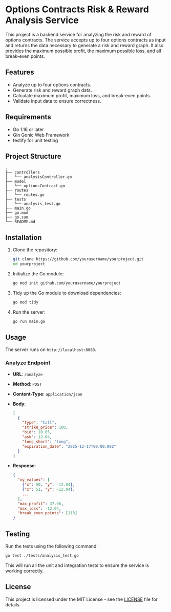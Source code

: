 
# Options Contracts Risk & Reward Analysis Service

This project is a backend service for analyzing the risk and reward of options contracts. The service accepts up to four options contracts as input and returns the data necessary to generate a risk and reward graph. It also provides the maximum possible profit, the maximum possible loss, and all break-even points.

## Features

- Analyze up to four options contracts.
- Generate risk and reward graph data.
- Calculate maximum profit, maximum loss, and break-even points.
- Validate input data to ensure correctness.

## Requirements

- Go 1.16 or later
- Gin Gonic Web Framework
- testify for unit testing

## Project Structure

```
.
├── controllers
│   └── analysisController.go
├── model
│   └── optionsContract.go
├── routes
│   └── routes.go
├── tests
│   └── analysis_test.go
├── main.go
├── go.mod
├── go.sum
└── README.md
```

## Installation

1. Clone the repository:
   ```sh
   git clone https://github.com/yourusername/yourproject.git
   cd yourproject
   ```

2. Initialize the Go module:
   ```sh
   go mod init github.com/yourusername/yourproject
   ```

3. Tidy up the Go module to download dependencies:
   ```sh
   go mod tidy
   ```

4. Run the server:
   ```sh
   go run main.go
   ```

## Usage

The server runs on `http://localhost:8080`.

### Analyze Endpoint

- **URL**: `/analyze`
- **Method**: `POST`
- **Content-Type**: `application/json`
- **Body**:
  ```json
  [
    {
      "type": "Call",
      "strike_price": 100,
      "bid": 10.05,
      "ask": 12.04,
      "long_short": "long",
      "expiration_date": "2025-12-17T00:00:00Z"
    }
  ]
  ```

- **Response**:
  ```json
  {
    "xy_values": [
      {"x": 50, "y": -12.04},
      {"x": 51, "y": -12.04},
      ...
    ],
    "max_profit": 37.96,
    "max_loss": -12.04,
    "break_even_points": [113]
  }
  ```

## Testing

Run the tests using the following command:
```sh
go test ./tests/analysis_test.go
```

This will run all the unit and integration tests to ensure the service is working correctly.

## License

This project is licensed under the MIT License - see the [LICENSE](LICENSE) file for details.
